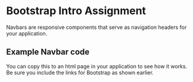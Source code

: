 # Bootstrap Intro Assignment

Navbars are responsive components that serve as navigation headers for your application.

## Example Navbar code

You can copy this to an html page in your application to see how it works. Be sure you include the links for Bootstrap as shown earlier.

